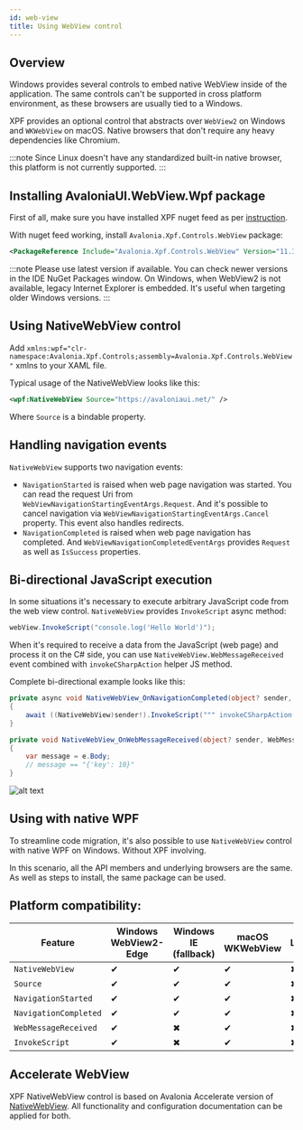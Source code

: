 ```yaml
---
id: web-view
title: Using WebView control
---
```


## Overview

Windows provides several controls to embed native WebView inside of the application.
The same controls can't be supported in cross platform environment, as these browsers are usually tied to a Windows.

XPF provides an optional control that abstracts over `WebView2` on Windows and `WKWebView` on macOS. Native browsers that don't require any heavy dependencies like Chromium.

:::note
Since Linux doesn't have any standardized built-in native browser, this platform is not currently supported.
:::

## Installing AvaloniaUI.WebView.Wpf package

First of all, make sure you have installed XPF nuget feed as per [instruction](../build-feeds.md).

With nuget feed working, install `Avalonia.Xpf.Controls.WebView` package:
```xml
<PackageReference Include="Avalonia.Xpf.Controls.WebView" Version="11.3.3" />
```

:::note
Please use latest version if available. You can check newer versions in the IDE NuGet Packages window.
On Windows, when WebView2 is not available, legacy Internet Explorer is embedded. It's useful when targeting older Windows versions.
:::

## Using NativeWebView control

Add `xmlns:wpf="clr-namespace:Avalonia.Xpf.Controls;assembly=Avalonia.Xpf.Controls.WebView"` xmlns to your XAML file.

Typical usage of the NativeWebView looks like this:
```xml
<wpf:NativeWebView Source="https://avaloniaui.net/" />
```

Where `Source` is a bindable property.

## Handling navigation events

`NativeWebView` supports two navigation events:
- `NavigationStarted` is raised when web page navigation was started. You can read the request Uri from `WebViewNavigationStartingEventArgs.Request`. And it's possible to cancel navigation via `WebViewNavigationStartingEventArgs.Cancel` property. This event also handles redirects.
- `NavigationCompleted` is raised when web page navigation has completed. And `WebViewNavigationCompletedEventArgs` provides `Request` as well as `IsSuccess` properties.

## Bi-directional JavaScript execution

In some situations it's necessary to execute arbitrary JavaScript code from the web view control.
`NativeWebView` provides `InvokeScript` async method:
```csharp
webView.InvokeScript("console.log('Hello World')");
```

When it's required to receive a data from the JavaScript (web page) and process it on the C# side, you can use `NativeWebView.WebMessageReceived` event combined with `invokeCSharpAction` helper JS method.

Complete bi-directional example looks like this:
```csharp
private async void NativeWebView_OnNavigationCompleted(object? sender, WebViewNavigationCompletedEventArgs e)
{
    await ((NativeWebView)sender!).InvokeScript(""" invokeCSharpAction("{'key': 10}") """);
}

private void NativeWebView_OnWebMessageReceived(object? sender, WebMessageReceivedEventArgs e)
{
    var message = e.Body;
    // message == "{'key': 10}"
}
```

![alt text](../../static/img/webview.png)

## Using with native WPF

To streamline code migration, it's also possible to use `NativeWebView` control with native WPF on Windows. Without XPF involving.

In this scenario, all the API members and underlying browsers are the same. As well as steps to install, the same package can be used.

## Platform compatibility:

| Feature        |  Windows WebView2-Edge | Windows IE (fallback) | macOS WKWebView | Linux |
|---------------|-------|-------|-------|-------|
| `NativeWebView` | ✔ | ✔ | ✔ | ✖ |
| `Source` | ✔ | ✔ | ✔ | ✖ |
| `NavigationStarted` | ✔ | ✔ | ✔ | ✖ |
| `NavigationCompleted` | ✔ | ✔ | ✔ | ✖ |
| `WebMessageReceived` | ✔ | ✖ | ✔ | ✖ |
| `InvokeScript` | ✔ | ✖ | ✔ | ✖ |

## Accelerate WebView

XPF NativeWebView control is based on Avalonia Accelerate version of [NativeWebView](https://docs.avaloniaui.net/accelerate/components/webview/nativewebview).
All functionality and configuration documentation can be applied for both.
